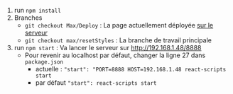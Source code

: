 
1. run `npm install`
2. Branches
    * `git checkout Max/Deploy` : La page actuellement déployée [sur le serveur](http://sestini-pizza.fr)
    * `git checkout max/resetStyles` : La branche de travail principale
3. run `npm start` : Va lancer le serveur sur http://192.168.1.48/8888
    * Pour revenir au localhost par défaut, changer la ligne 27 dans `package.json`
        * actuelle : `"start": "PORT=8888 HOST=192.168.1.48 react-scripts start`
        * par défaut `"start": react-scripts start`



